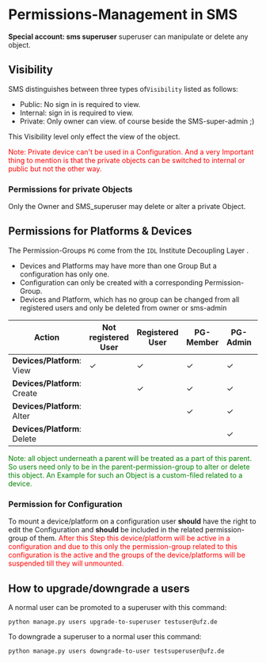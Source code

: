 <!--
SPDX-FileCopyrightText: 2021 - 2022
- Kotyba Alhaj Taha <kotyba.alhaj-taha@ufz.de>
- Helmholtz Centre for Environmental Research GmbH - UFZ (UFZ, https://www.ufz.de)

SPDX-License-Identifier: EUPL-1.2
-->

# Permissions-Management in SMS

**Special account: sms superuser**
superuser can manipulate or delete any object.

## Visibility

SMS distinguishes between three types of`Visibility` listed as follows:

- Public: No sign in is required to view.
- Internal: sign in is required to view.
- Private: Only owner can view. of course beside the SMS-super-admin ;)

This Visibility level only effect the view of the object.

<span style="color:red"> Note: Private device can't be used in a Configuration. And a very Important thing to mention is that the private objects can be switched to internal or public but not the other way.</span>

### Permissions for private Objects

Only the Owner and SMS_superuser may delete or alter a private Object.

## Permissions for Platforms & Devices

The Permission-Groups `PG` come from the `IDL` Institute Decoupling Layer .

- Devices and Platforms may have more than one Group But a configuration has only one.
- Configuration can only be created with a corresponding Permission-Group.
- Devices and Platform, which has no group can be changed from all registered users and only be deleted from owner or sms-admin


<table>
<thead>
<tr>
<th>Action
</th><th>Not registered User
</th><th>Registered User
</th><th>PG-Member
</th><th>PG-Admin
</th><th>SMS-admin
</th></tr></thead><tbody>
<tr>
<td>
<b>Devices/Platform</b>:<br>View
</td><td>✓
</td><td>✓
</td><td>✓
</td><td>✓
</td><td>✓
</td></tr><tr>
<td>
<b>Devices/Platform</b>:<br>Create
</td><td>
</td><td>✓
</td><td>✓
</td><td>✓
</td><td>✓
</td></tr><tr>
<td>
 <b>Devices/Platform</b>:<br>Alter
   
</td><td>
</td><td>
</td><td>✓
</td><td>✓
</td><td>✓
</td></tr><tr>
<td>
 <b>Devices/Platform</b>:<br>Delete
</td><td>
</td><td>
</td><td>
</td><td>✓
</td><td>✓
</td>
</tbody></table>

<span style="color:green"> Note: all object underneath a parent will be treated as a part of this parent. So users need 
only to be in the parent-permission-group to alter or delete this object. An Example for such an Object is a 
custom-filed related to a device. </span>

### Permission for Configuration

To mount a device/platform on a configuration user **should** have the right to edit the Configuration and **should** 
be included in the related permission-group of them. <span style="color:red"> After this Step this 
device/platform will be active in a
configuration and due to this only the permission-group related to this configuration is the active and the groups of the device/platforms will be suspended till they will unmounted.</span>

## How to upgrade/downgrade a users

A normal user can be promoted to a superuser with this command:

```shell
python manage.py users upgrade-to-superuser testuser@ufz.de
```

To downgrade a superuser to a normal user this command:

```shell
python manage.py users downgrade-to-user testsuperuser@ufz.de
```

